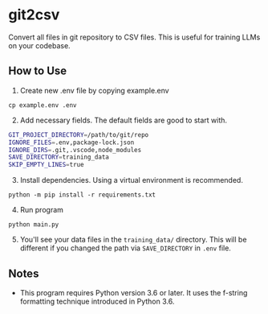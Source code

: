 # git2csv

Convert all files in git repository to CSV files. This is useful for training LLMs on your codebase.

## How to Use

1. Create new .env file by copying example.env
```shell
cp example.env .env
```
2. Add necessary fields. The default fields are good to start with.
```bash
GIT_PROJECT_DIRECTORY=/path/to/git/repo
IGNORE_FILES=.env,package-lock.json
IGNORE_DIRS=.git,.vscode,node_modules
SAVE_DIRECTORY=training_data
SKIP_EMPTY_LINES=true
```
3. Install dependencies. Using a virtual environment is recommended.
```shell
python -m pip install -r requirements.txt
```
4. Run program
```shell
python main.py
```
5. You'll see your data files in the ```training_data/``` directory. This will be different if you changed the path via ```SAVE_DIRECTORY``` in ```.env``` file.


## Notes
- This program requires Python version 3.6 or later. It uses the f-string formatting technique introduced in Python 3.6.